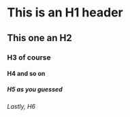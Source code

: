 # This is an H1 header
## This one an H2
### H3 of course
#### H4 and so on
##### H5 as you guessed
###### Lastly, H6
